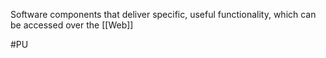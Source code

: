 Software components that deliver specific, useful functionality, which can be accessed over the [[Web]]

#PU 